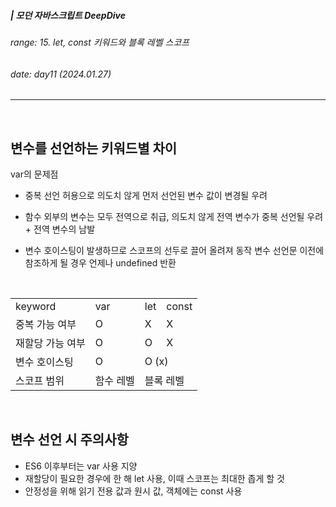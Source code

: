 ##### | 모던 자바스크립트 DeepDive <br />

###### range: 15. let, const 키워드와 블록 레벨 스코프 <br />

###### date: day11 (2024.01.27) <br />

<hr />
<br />

## 변수를 선언하는 키워드별 차이

var의 문제점

- 중복 선언 허용으로 의도치 않게 먼저 선언된 변수 값이 변경될 우려
- 함수 외부의 변수는 모두 전역으로 취급,
  의도치 않게 전역 변수가 중복 선언될 우려 + 전역 변수의 남발

- 변수 호이스팅이 발생하므로 스코프의 선두로 끌어 올려져 동작
  변수 선언문 이전에 참조하게 될 경우 언제나 undefined 반환

<br />

<table>
    <tr>
        <td>keyword</td>
        <td>var</td>
        <td>let</td>
        <td>const</td>
    </tr>
    <tr>
        <td>중복 가능 여부</td>
        <td>O</td>
        <td>X</td>
        <td>X</td>
    </tr>
    <tr>
        <td>재할당 가능 여부</td>
        <td>O</td>
        <td>O</td>
        <td>X</td>
    </tr>
    <tr>
        <td>변수 호이스팅</td>
        <td>O</td>
        <td colspan="2">O (x)</td>
    </tr>
    <tr>
        <td>스코프 범위</td>
        <td>함수 레벨</td>
        <td colspan="2">블록 레벨</td>
    </tr>
</table>

<br />

## 변수 선언 시 주의사항

- ES6 이후부터는 var 사용 지양
- 재할당이 필요한 경우에 한 해 let 사용, 이때 스코프는 최대한 좁게 할 것
- 안정성을 위해 읽기 전용 값과 원시 값, 객체에는 const 사용
